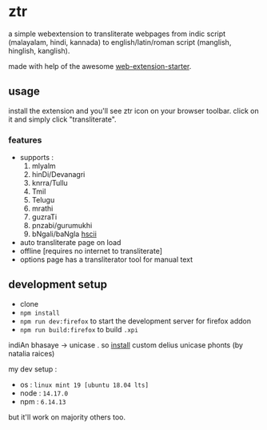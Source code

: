 # ztr

a simple webextension to transliterate webpages from indic script (malayalam, hindi, kannada) to english/latin/roman script (manglish, hinglish, kanglish).

made with help of the awesome [web-extension-starter](https://github.com/abhijithvijayan/web-extension-starter).

## usage

install the extension and you'll see ztr icon on your browser toolbar. click on it and simply click "transliterate".

### features

* supports :
  1. mlyalm
  2. hinDi/Devanagri
  3. knrra/Tullu
  4. Tmil
  5. Telugu
  6. mrathi
  7. guzraTi
  8. pnzabi/gurumukhi
  9. bNgali/baNgla
  [hscii](//gitlab.com/hscii)
* auto transliterate page on load
* offline [requires no internet to transliterate]
* options page has a transliterator tool for manual text

## development setup

* clone
* `npm install`
* `npm run dev:firefox` to start the development server for firefox addon
* `npm run build:firefox` to build `.xpi`

indiAn bhasaye -> unicase . so [install](https://github.com/Font77/unicase_phonts/blob/master/hao_tu_install.md) custom delius unicase phonts (by natalia raices)

my dev setup :

* os : `linux mint 19 [ubuntu 18.04 lts]`
* node : `14.17.0`
* npm : `6.14.13`

but it'll work on majority others too.

